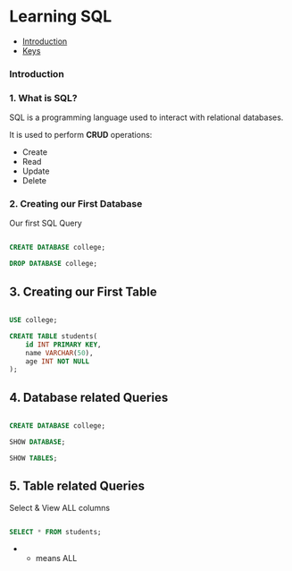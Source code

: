 # Learning SQL

- [Introduction](#introduction)
- [Keys]()

### Introduction

### 1. What is SQL?

SQL is a programming language used to interact with relational databases.

It is used to perform **CRUD** operations:
- Create
- Read
- Update
- Delete

### 2. Creating our First Database

Our first SQL Query

```SQL

CREATE DATABASE college;

DROP DATABASE college;

```

## 3. Creating our First Table

```SQL

USE college;

CREATE TABLE students(
    id INT PRIMARY KEY,
    name VARCHAR(50),
    age INT NOT NULL
);

```

## 4. Database related Queries

```SQL

CREATE DATABASE college;

SHOW DATABASE;

SHOW TABLES;

```

## 5. Table related Queries

Select & View ALL columns

```SQL

SELECT * FROM students;

```

- * means ALL